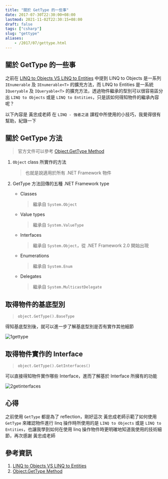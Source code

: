 ```yaml
---
title: "關於 GetType 的一些事"
date: 2017-07-30T22:30:00+08:00
lastmod: 2021-11-02T22:30:15+08:00
draft: false
tags: ["csharp"]
slug: "gettype"
aliases:
    - /2017/07/gettype.html
---
```

## 關於 GetType 的一些事

之前在 [LINQ to Objects VS LINQ to Entities](/linq-to-objects-vs-linq-to-entities) 中提到 LINQ to Objects 是一系列 `IEnumerable` 及 `IEnumerable<T>` 的擴充方法，而 LINQ to Entities 是一系統 `IQueryable` 及 `IQueryable<T>` 的擴充方法，透過物件繼承的型別可以很容易區分出 `LINQ to Objects` 或是 `LINQ to Entities`，只是該如何得知物件的繼承內容呢？

以下內容是 黃忠成老師 在 `LINQ - 強者之道` 課程中所使用的小技巧，我覺得很有幫助，紀錄一下

## 關於 GetType 方法

> 官方文件可以參考 [Object.GetType Method](https://docs.microsoft.com/en-us/dotnet/api/system.object.gettype?WT.mc_id=DOP-MVP-5002594)

1. `Object` class 所實作的方法

    > 也就是說適用於所有 .NET Framework 物件

2. GetType 方法回傳的五種 .NET Framework type
    * Classes

        > 繼承自 `System.Object`

    * Value types

        > 繼承自 `System.ValueType`

    * Interfaces

        > 繼承自 `System.Object`，從 .NET Framework 2.0 開始出現

    * Enumerations

        > 繼承自 `System.Enum`

    * Delegates

        > 繼承自 `System.MulticastDelegate`

## 取得物件的基底型別

> `object.GetType().BaseType`

得知基底型別後，就可以進一步了解基底型別是否有實作其他細節

![1gettype](https://user-images.githubusercontent.com/3851540/28754269-d40109b2-7574-11e7-927e-abd231f0d90d.png)

## 取得物件實作的 Interface

> `object.GetType().GetInterfaces()`

可以直接得知物件實作哪些 Interface，進而了解基於 Interface 所擁有的功能

![2getinterfaces](https://user-images.githubusercontent.com/3851540/28754270-d42591b0-7574-11e7-9c8b-8da94ed0c7ae.png)

## 心得

之前使用 `GetType` 都是為了 reflection，剛好這次 黃忠成老師示範了如何使用 `GetType` 來確認物件進行 linq 操作時所使用的是 `LINQ to Objects` 或是 `LINQ to Entities`，也讓我學到如何在使用 linq 操作物件時更明確地知道我使用的技術細節，再次感謝 黃忠成老師

## 參考資訊

1. [LINQ to Objects VS LINQ to Entities](/linq-to-objects-vs-linq-to-entities)
2. [Object.GetType Method](https://docs.microsoft.com/en-us/dotnet/api/system.object.gettype?WT.mc_id=DOP-MVP-5002594)
